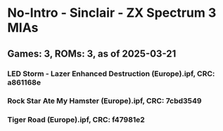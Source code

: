 # No-Intro - Sinclair - ZX Spectrum 3 MIAs
## Games: 3, ROMs: 3, as of 2025-03-21

### LED Storm - Lazer Enhanced Destruction (Europe).ipf, CRC: a861168e
### Rock Star Ate My Hamster (Europe).ipf, CRC: 7cbd3549
### Tiger Road (Europe).ipf, CRC: f47981e2
